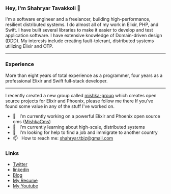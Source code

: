 ### Hey, I'm Shahryar Tavakkoli 👋
I'm a software engineer and a freelancer, building high-performance, resilient distributed systems. I do almost all of my work in Elixir, PHP, and Swift. I have built several libraries to make it easier to develop and test application software. I have extensive knowledge of Domain-driven design (DDD).
My interests include creating fault-tolerant, distributed systems utilizing Elixir and OTP.

---

### Experience
More than eight years of total experience as a programmer, four years as a professional Elixir and Swift full-stack developer.

---

I recently created a new group called [mishka-group](https://github.com/mishka-group) which creates open source projects for Elixir and Phoenix, please follow me there If you've found some value in any of the stuff I've worked on.

 
- 🔭 &nbsp; I’m currently working on a powerful Elixir and Phoenix open source cms ([MishkaCms](https://github.com/mishka-group/mishka-cms))
- 🌱 &nbsp; I'm currently learning about high-scale, distributed systems
- 🤔 &nbsp; I'm looking for help to find a job and immigrate to another country
- 📫 &nbsp; How to reach me: shahryar.tbiz@gmail.com

### Links

* [Twitter](https://twitter.com/shahryar_tbiz)
* [linkedin](https://www.linkedin.com/in/shahryar-tavakkoli/)
* [Blog](https://trangell.com)
* [My Resume](https://github.com/shahryarjb/shahryarjb/files/8388869/Resume-Shahryar-Tavakkoli-revised.pdf)
* [My Youtube](https://www.youtube.com/c/shahryartavakkoli)
